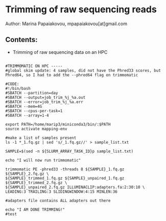 # Trimming of raw sequencing reads 
Author: Marina Papaiakovou, mpapaiakovou[at]gmail.com 

## Contents: 
- Trimming of raw sequencing data on an HPC 

```{r, engine = 'bash', eval = FALSE}

#TRIMMOMATIC ON HPC -----
#global skim update: 4 samples, did not have the Phred33 scores, but Phred64, so I had to add the --phred64 flag on trimmomatic 

#CODE: 
#!/bin/bash
#SBATCH --partition=day
#SBATCH --output=job_trim_%j_%a.out
#SBATCH --error=job_trim_%j_%a.err
#SBATCH --mem=4G
#SBATCH --cpus-per-task=1
#SBATCH --array=1-4

export PATH=/home/marip3/miniconda3/bin/:$PATH
source activate mapping-env

#make a list of samples present
ls -1 *_1.fq.gz | sed 's/_1.fq.gz//' > sample_list.txt

SAMPLE=$(sed -n ${SLURM_ARRAY_TASK_ID}p sample_list.txt)

echo "I will now run trimmomatic"

trimmomatic PE -phred33 -threads 8 ${SAMPLE}_1.fq.gz  ${SAMPLE}_2.fq.gz \
${SAMPLE}_trimmed_1.fq.gz ${SAMPLE}_unpaired_1.fq.gz ${SAMPLE}_trimmed_2.fq.gz \
${SAMPLE}_unpaired_2.fq.gz ILLUMINACLIP:adapters.fa:2:30:10 \
LEADING:3 TRAILING:3 SLIDINGWINDOW:4:15 MINLEN:36

#adapters file contains ALL adapters out there 

echo "I AM DONE TRIMMING!"
#test

```